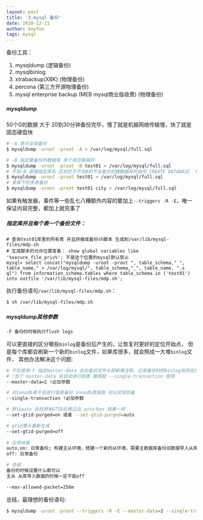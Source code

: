 ```yaml
---
layout: post
title: '3.mysql 备份'
date: 2020-12-21
author: boyfoo
tags: mysql
---
```


备份工具：
1. mysqldump (逻辑备份)
2. mysqlbinlog
3. xtrabackup(XBK) (物理备份)
3. percona (第三方开源物理备份)
4. mysql enterprise backup (MEB mysql商业版收费) (物理备份)

##### mysqldump 

50个G的数据 大于 20到30分钟备份完毕，慢了就是机器网络传输慢，快了就是固态硬盘快

```bash
# -A 表示全库备份
$ mysqldump -uroot -proot -A > /var/log/mysql/full.sql

# -B 指定要备份的数据库 多个用空格隔开 
$ mysqldump -uroot -proot -B test01 > /var/log/mysql/full.sql
# 不加-B 直接指定库名 区别在于不在B的不会备份创建数据库的指令 CREATE DATABASE `test01` 
$ mysqldump -uroot -proot test01 > /var/log/mysql/full.sql
# 单库下的多表备份
$ mysqldump -uroot -proot test01 city > /var/log/mysql/full.sql
```

如果有触发器，事件等一些乱七八糟额外内容的要加上`--triggers -R -E`，唯一保证内容完整，都加上就完事了

##### 指定库并且每个表一个备份文件：

```mysql
# 查询test01库里的所有表 并且拼接成备份sh脚本 生成到/var/lib/mysql-files/mdp.sh
# 生成脚本的允许位置查看： show global variables like '%secure_file_priv%'; 不是这个位置的mysql默认禁止
mysql> select concat("mysqldump -uroot -proot ", table_schema," ", table_name," > /var/log/mysql/", table_schema,"_", table_name, ".s
ql") from information_schema.tables where table_schema in ('test01') into outfile '/var/lib/mysql-files/mdp.sh';
```

执行备份语句`/var/lib/mysql-files/mdp.sh`：

```bash
$ sh /var/lib/mysql-files/mdp.sh
```

##### mysqldump其他参数

```bash
-F 备份的时候执行flush logs
```
可以更直接的区分哪些`binlog`是备份后产生的，让恢复时更好的定位开始点，
但是每个库都会刷新一个新的`binlog`文件，如果库很多，就会照成一大堆`binlog`文件，
其他办法解决这个问题:

```bash
# 不在使用-F 指定master-data 会在备份文件头部新增注释，记录备份时的binlog和所在位置
# !加了 master-data 会自动进行锁表 要搭配 --single-transaction 使用
--master-data=2 !必加参数
```

```bash
# 对innodb表不会进行锁表备份 innodb表独有 可以实现热备
--single-transaction !必加参数
```


```bash
# 默认auto 会将原本GTID迁移过去 auto与on 效果一样 
--set-gtid-purged=on 或者 --set-gtid-purged=auto

# gtid重头重新生成 
--set-gtid-purged=off
 
# 应用场景 
auto,on: 日常备份; 构建主从环境，搭建一个新的从环境，需要主数据库备份旧数据导入从库，这个时候要开启，这样记录了gtid后，连接上主库后同步行为会自动过滤已经执行过的数据
off: 日常备份

# 总结
备份的时候设置什么都可以
主从 从库导入数据的时候一定不能off
```

```bash
--max-allowed-packet=256m
```

总结，最理想的备份语句:

```bash
$ mysqldump -uroot -proot --triggers -R -E --master-data=2 --single-transaction -A > /var/log/mysql/full.sql
```




